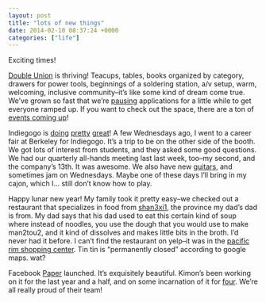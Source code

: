 ```yaml
---
layout: post
title: "lots of new things"
date: 2014-02-10 08:37:24 +0000
categories: ["life"]
---
```


Exciting times!

[Double Union](http://www.doubleunion.org/) is thriving! Teacups, tables, books organized by category, drawers for power tools, beginnings of a soldering station, a/v setup, warm, welcoming, inclusive community–it’s like some kind of dream come true. We’ve grown so fast that we’re [pausing](http://doubleunion.tumblr.com/post/75283636348/pausing-double-union-applications-friday-february-7th) applications for a little while to get everyone ramped up. If you want to check out the space, there are a ton of [events coming up](http://doubleunion.tumblr.com/)!

Indiegogo is [doing](http://www.theguardian.com/technology/2014/jan/28/indiegogo-crowdfunding-platform-40m-finance-expansion) [pretty](http://bits.blogs.nytimes.com/2014/01/28/crowdfunding-site-indiegogo-raises-40-million/) [great](http://www.forbes.com/sites/alexkonrad/2014/01/28/indiegogo-raises-big-time-funding/)! A few Wednesdays ago, I went to a career fair at Berkeley for Indiegogo. It’s a trip to be on the other side of the booth. We got lots of interest from students, and they asked some good questions. We had our quarterly all-hands meeting last last week, too–my second, and the company’s 13th. It was awesome. We also have new [guitars](http://www.indiegogo.com/projects/indiegogo-unplugged), and sometimes jam on Wednesdays. Maybe one of these days I’ll bring in my cajon, which I… still don’t know how to play.

Happy lunar new year! My family took it pretty easy–we checked out a restaurant that specializes in food from [shan3xi1](https://en.wikipedia.org/wiki/Shaanxi), the province my dad’s dad is from. My dad says that his dad used to eat this certain kind of soup where instead of noodles, you use the dough that you would use to make man2tou2, and it kind of dissolves and makes little bits in the broth. I’d never had it before. I can’t find the restaurant on yelp–it was in the [pacific rim shopping center](https://www.google.com/maps/preview/place/Pacific+Rim+Shopping+Center/). Tin tin is “permanently closed” according to google maps. wat?

Facebook [Paper](https://www.facebook.com/paper) launched. It’s exquisitely beautiful. Kimon’s been working on it for the last year and a half, and on some incarnation of it for [four](http://pushpoppress.com/about/). We’re all really proud of their team!